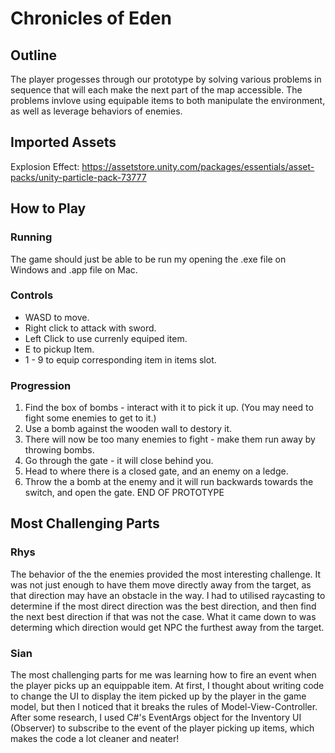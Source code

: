# Chronicles of Eden
## Outline
The player progesses through our prototype by solving various problems in sequence that will each make the next part of the map accessible.
The problems invlove using equipable items to both manipulate the environment, as well as leverage behaviors of enemies.

## Imported Assets
Explosion Effect: https://assetstore.unity.com/packages/essentials/asset-packs/unity-particle-pack-73777

## How to Play
### Running
The game should just be able to be run my opening the .exe file on Windows and .app file on Mac.

### Controls
* WASD to move.
* Right click to attack with sword.
* Left Click to use currenly equiped item.
* E to pickup Item.
* 1 - 9 to equip corresponding item in items slot.

### Progression
1) Find the box of bombs - interact with it to pick it up. (You may need to fight some enemies to get to it.)
2) Use a bomb against the wooden wall to destory it.
3) There will now be too many enemies to fight - make them run away by throwing bombs.
4) Go through the gate - it will close behind you.
5) Head to where there is a closed gate, and an enemy on a ledge.
6) Throw the a bomb at the enemy and it will run backwards towards the switch, and open the gate.
END OF PROTOTYPE


## Most Challenging Parts
### Rhys
The behavior of the the enemies provided the most interesting challenge. It was not just enough to have them move directly away from the target, as that direction may have an obstacle in the way. I had to utilised raycasting to determine if the most direct direction was the best direction, and then find the next best direction if that was not the case. What it came down to was determing which direction would get NPC the furthest away from the target.

### Sian 
The most challenging parts for me was learning how to fire an event when the player picks up an equippable item. At first, I thought about writing code to change the UI to display the item picked up by the player in the game model, but then I noticed that it breaks the rules of Model-View-Controller. After some research, I used C#'s EventArgs object for the Inventory UI (Observer) to subscribe to the event of the player picking up items, which makes the code a lot cleaner and neater!
